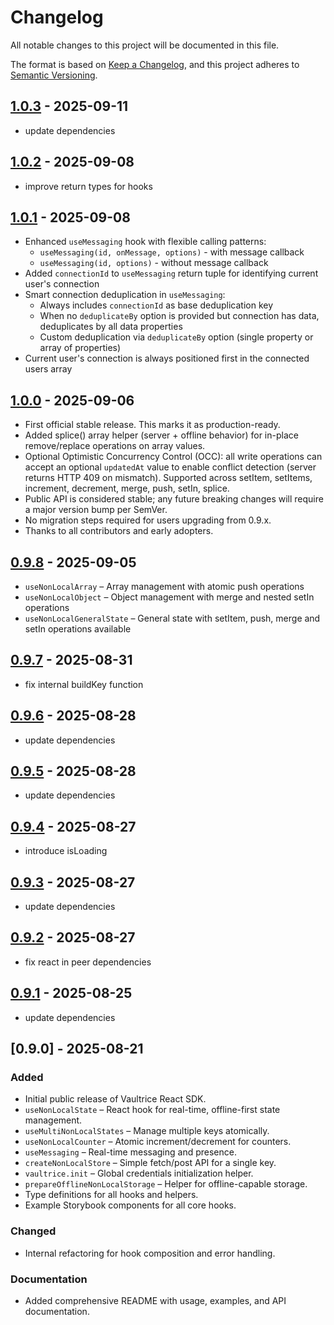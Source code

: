 # Changelog

All notable changes to this project will be documented in this file.

The format is based on [Keep a Changelog](https://keepachangelog.com/en/1.0.0/),
and this project adheres to [Semantic Versioning](https://semver.org/spec/v2.0.0.html).

## [1.0.3](https://github.com/vaultrice/react/compare/v1.0.2...v1.0.3) - 2025-09-11

- update dependencies

## [1.0.2](https://github.com/vaultrice/react/compare/v1.0.1...v1.0.2) - 2025-09-08

- improve return types for hooks

## [1.0.1](https://github.com/vaultrice/react/compare/v1.0.0...v1.0.1) - 2025-09-08

- Enhanced `useMessaging` hook with flexible calling patterns:
  - `useMessaging(id, onMessage, options)` - with message callback
  - `useMessaging(id, options)` - without message callback
- Added `connectionId` to `useMessaging` return tuple for identifying current user's connection
- Smart connection deduplication in `useMessaging`:
  - Always includes `connectionId` as base deduplication key
  - When no `deduplicateBy` option is provided but connection has data, deduplicates by all data properties
  - Custom deduplication via `deduplicateBy` option (single property or array of properties)
- Current user's connection is always positioned first in the connected users array

## [1.0.0](https://github.com/vaultrice/react/compare/v0.9.8...v1.0.0) - 2025-09-06

- First official stable release. This marks it as production-ready.
- Added splice() array helper (server + offline behavior) for in-place remove/replace operations on array values.
- Optional Optimistic Concurrency Control (OCC): all write operations can accept an optional `updatedAt` value to enable conflict detection (server returns HTTP 409 on mismatch). Supported across setItem, setItems, increment, decrement, merge, push, setIn, splice.
- Public API is considered stable; any future breaking changes will require a major version bump per SemVer.
- No migration steps required for users upgrading from 0.9.x.
- Thanks to all contributors and early adopters.

## [0.9.8](https://github.com/vaultrice/react/compare/v0.9.7...v0.9.8) - 2025-09-05

- `useNonLocalArray` – Array management with atomic push operations
- `useNonLocalObject` – Object management with merge and nested setIn operations  
- `useNonLocalGeneralState` – General state with setItem, push, merge and setIn operations available

## [0.9.7](https://github.com/vaultrice/react/compare/v0.9.6...v0.9.7) - 2025-08-31

- fix internal buildKey function

## [0.9.6](https://github.com/vaultrice/react/compare/v0.9.5...v0.9.6) - 2025-08-28

- update dependencies

## [0.9.5](https://github.com/vaultrice/react/compare/v0.9.4...v0.9.5) - 2025-08-28

- update dependencies

## [0.9.4](https://github.com/vaultrice/react/compare/v0.9.3...v0.9.4) - 2025-08-27

- introduce isLoading

## [0.9.3](https://github.com/vaultrice/react/compare/v0.9.2...v0.9.3) - 2025-08-27

- update dependencies

## [0.9.2](https://github.com/vaultrice/react/compare/v0.9.1...v0.9.2) - 2025-08-27

- fix react in peer dependencies

## [0.9.1](https://github.com/vaultrice/react/compare/v0.9.0...v0.9.1) - 2025-08-25

- update dependencies

## [0.9.0] - 2025-08-21

### Added
- Initial public release of Vaultrice React SDK.
- `useNonLocalState` – React hook for real-time, offline-first state management.
- `useMultiNonLocalStates` – Manage multiple keys atomically.
- `useNonLocalCounter` – Atomic increment/decrement for counters.
- `useMessaging` – Real-time messaging and presence.
- `createNonLocalStore` – Simple fetch/post API for a single key.
- `vaultrice.init` – Global credentials initialization helper.
- `prepareOfflineNonLocalStorage` – Helper for offline-capable storage.
- Type definitions for all hooks and helpers.
- Example Storybook components for all core hooks.

### Changed
- Internal refactoring for hook composition and error handling.

### Documentation
- Added comprehensive README with usage, examples, and API documentation.
